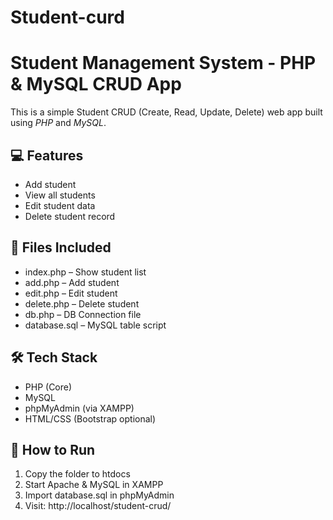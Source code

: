 # Student-curd
# Student Management System - PHP & MySQL CRUD App

This is a simple Student CRUD (Create, Read, Update, Delete) web app built using *PHP* and *MySQL*.

## 💻 Features
- Add student
- View all students
- Edit student data
- Delete student record

## 📂 Files Included
- index.php – Show student list
- add.php – Add student
- edit.php – Edit student
- delete.php – Delete student
- db.php – DB Connection file
- database.sql – MySQL table script

## 🛠 Tech Stack
- PHP (Core)
- MySQL
- phpMyAdmin (via XAMPP)
- HTML/CSS (Bootstrap optional)

## 📌 How to Run
1. Copy the folder to htdocs
2. Start Apache & MySQL in XAMPP
3. Import database.sql in phpMyAdmin
4. Visit: http://localhost/student-crud/
